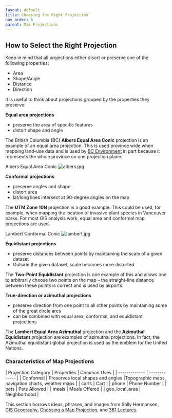 ```yaml
---
layout: default
title: Choosing the Right Projection
nav_order: 6
parent: Map Projections
---
```


## How to Select the Right Projection

Keep in mind that all projections either disort or preserve one of the following properties:

-	Area
-	Shape/Angle 
-	Distance
-	Direction

It is useful to think about projections grouped by the properties they preserve.

**Equal area projections**

- preserve the area of specific features
- distort shape and angle

The British Columbia (BC) **Albers Equal Area Conic** projection is an example of an equal area projection. This is used province wide when mapping land-use data and is used by [BC Environment](https://ibis.geog.ubc.ca/~brian/Course.Notes/bceprojection.html) in part because it represents the whole province on one projection plane.

Albers Equal Area Conic
![albers.jpg](https://raw.githubusercontent.com/fiddleHeads/map-projections/master/images/albers.jpg)

**Conformal projections**

- preserve angles and shape
- distort area
- lat/long lines intersect at 90-degree angles on the map

The **UTM Zone 10N** projection is a good example. This could be used, for example, when mapping the location of invasive plant species in Vancouver parks.
For most GIS analysis work, equal area and conformal map projections are used. 

Lambert Conformal Conic
![lambert.jpg](https://raw.githubusercontent.com/fiddleHeads/map-projections/master/images/lambert.jpg)

**Equidistant projections**

- preserve distances between points by maintaining the scale of a given dataset
- Outside the given dataset, scale becomes more distorted

The **Two-Point Equidistant** projection is one example of this and allows one to arbitrarily choose two points on the map – the straight-line distance between these points is correct and is used by airports.

**True-direction or azimuthal projections**

- preserve direction from one point to all other points by maintaining some of the great circle arcs
- can be combined with equal area, conformal, and equidistant projections

The **Lambert Equal Area Azimuthal** projection and the **Azimuthal Equidistant** projection are examples of azimuthal projections. In fact, the Azimuthal equidistant global projection is used as the emblem for the United Nations.

### Characteristics of Map Projections

| Projection Category  | Properties | Common Uses |
| ------------- | ------------- |
| Conformal  | Preserves local shapes and angles |Topographic maps,
navigation charts,
weather maps |
| carts  | Cart |
| phone  | Phone Number |
| pets  | Pets Allowed |
| meals  | Meals Offered |
| geo_local_area  | Neighborhood |

This section borrows ideas, phrases, and images from Sally Hermansen, [GIS Geography](https://gisgeography.com/conic-projection-lambert-albers-polyconic/), [Choosing a Map Projection](http://www.geography.hunter.cuny.edu/~jochen/GTECH361/lectures/lecture04/concepts/12%20-%20Choosing%20a%20map%20projection.html), and [361 Lectures](http://www.geography.hunter.cuny.edu/~jochen/GTECH361/lectures/).
